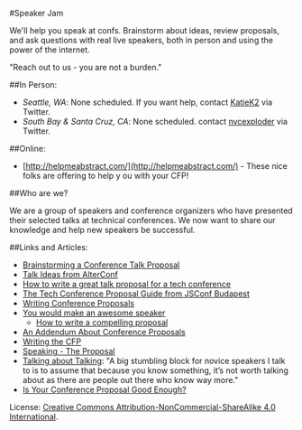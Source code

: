 #Speaker Jam

We'll help you speak at confs. Brainstorm about ideas, review proposals, and ask questions with real live speakers, both in person and using the power of the internet. 

"Reach out to us - you are not a burden."

##In Person:

* *Seattle, WA*: None scheduled. If you want help, contact [KatieK2](https://twitter.com/katiek2) via Twitter.
* *South Bay & Santa Cruz, CA*: None scheduled. contact [nvcexploder](https://twitter.com/nvcexploder) via Twitter.

##Online:

* [http://helpmeabstract.com/](http://helpmeabstract.com/) - These nice folks are offering to help y ou with your CFP!

##Who are we?

We are a group of speakers and conference organizers who have presented their selected talks at technical conferences. We now want to share our knowledge and help new speakers be successful.

##Links and Articles:

* [Brainstorming a Conference Talk Proposal](http://www.devchix.com/2012/08/28/brainstorming-a-conference-talk-proposal/)
* [Talk Ideas from AlterConf](http://www.alterconf.com/talk-wishlist)
* [How to write a great talk proposal for a tech conference](http://2014.cssconf.eu/news/how-to-write-a-great-talk-proposal-for-a-tech)
* [The Tech Conference Proposal Guide from JSConf Budapest](http://blog.risingstack.com/the-tech-conference-proposal-guide-from-jsconf-budapest/)
* [Writing Conference Proposals](http://rmurphey.com/blog/2015/01/26/writing-conference-proposals/)
* [You would make an awesome speaker](http://weareallaweso.me/)
    * [How to write a compelling proposal](http://weareallaweso.me/for_speakers/how-to-write-a-compelling-proposal.html)
* [An Addendum About Conference Proposals](http://www.voodootikigod.com/an-addendum-about-conference-proposals/)
* [Writing the CFP](http://speaking.io/plan/writing-a-cfp/)
* [Speaking - The Proposal](http://www.pewpewlaser.com/blogs/615)
* [Talking about Talking](http://www.sicpers.info/2013/02/talking-about-talking/): "A big stumbling block for novice speakers I talk to is to assume that because you know something, it’s not worth talking about as there are people out there who know way more."
* [Is Your Conference Proposal Good Enough?](http://rckbt.me/2014/01/conference-proposals/)

License: [Creative Commons Attribution-NonCommercial-ShareAlike 4.0 International](LICENSE.html).

